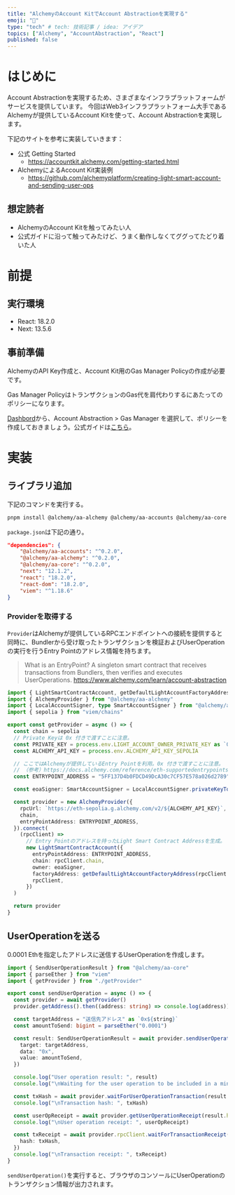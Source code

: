```yaml
---
title: "AlchemyのAccount KitでAccount Abstractionを実現する"
emoji: "👛"
type: "tech" # tech: 技術記事 / idea: アイデア
topics: ["Alchemy", "AccountAbstraction", "React"]
published: false
---
```


# はじめに

Account Abstractionを実現するため、さまざまなインフラプラットフォームがサービスを提供しています。
今回はWeb3インフラプラットフォーム大手であるAlchemyが提供しているAccount Kitを使って、Account Abstractionを実現します。

下記のサイトを参考に実装していきます：
- 公式 Getting Started
  - https://accountkit.alchemy.com/getting-started.html
- AlchemyによるAccount Kit実装例
  - https://github.com/alchemyplatform/creating-light-smart-account-and-sending-user-ops

## 想定読者

- AlchemyのAccount Kitを触ってみたい人
- 公式ガイドに沿って触ってみたけど、うまく動作しなくてググってたどり着いた人


# 前提
## 実行環境

- React: 18.2.0
- Next: 13.5.6

## 事前準備

AlchemyのAPI Key作成と、Account Kit用のGas Manager Policyの作成が必要です。

Gas Manager PolicyはトランザクションのGas代を肩代わりするにあたってのポリシーになります。

[Dashbord](https://dashboard.alchemy.com/)から、Account Abstraction > Gas Manager を選択して、ポリシーを作成しておきましょう。公式ガイドは[こちら](https://docs.alchemy.com/docs/setup-a-gas-manager-policy)。

# 実装

## ライブラリ追加

下記のコマンドを実行する。

```bash
pnpm install @alchemy/aa-alchemy @alchemy/aa-accounts @alchemy/aa-core viem
```

`package.json`は下記の通り。

```json
"dependencies": {
    "@alchemy/aa-accounts": "^0.2.0",
    "@alchemy/aa-alchemy": "^0.2.0",
    "@alchemy/aa-core": "^0.2.0",
    "next": "12.1.2",
    "react": "18.2.0",
    "react-dom": "18.2.0",
    "viem": "^1.18.6"   
}
```

### Providerを取得する
`Provider`はAlchemyが提供しているRPCエンドポイントへの接続を提供すると同時に、Bundlerから受け取ったトランザクションを検証およびUserOperationの実行を行うEntry Pointのアドレス情報を持ちます。

> What is an EntryPoint?
> A singleton smart contract that receives transactions from Bundlers, then verifies and executes UserOperations.
> https://www.alchemy.com/learn/account-abstraction

```typescript
import { LightSmartContractAccount, getDefaultLightAccountFactoryAddress } from "@alchemy/aa-accounts"
import { AlchemyProvider } from "@alchemy/aa-alchemy"
import { LocalAccountSigner, type SmartAccountSigner } from "@alchemy/aa-core"
import { sepolia } from "viem/chains"

export const getProvider = async () => {
  const chain = sepolia
  // Private Keyは 0x 付きで渡すことに注意。
  const PRIVATE_KEY = process.env.LIGHT_ACCOUNT_OWNER_PRIVATE_KEY as `0x${string}`
  const ALCHEMY_API_KEY = process.env.ALCHEMY_API_KEY_SEPOLIA

  // ここではAlchemyが提供しているEntry Pointを利用。0x 付きで渡すことに注意。
  // （参考）https://docs.alchemy.com/reference/eth-supportedentrypoints
  const ENTRYPOINT_ADDRESS = "5FF137D4b0FDCD49DcA30c7CF57E578a026d2789" as `0x${string}`

  const eoaSigner: SmartAccountSigner = LocalAccountSigner.privateKeyToAccountSigner(PRIVATE_KEY)

  const provider = new AlchemyProvider({
    rpcUrl: `https://eth-sepolia.g.alchemy.com/v2/${ALCHEMY_API_KEY}`,
    chain,
    entryPointAddress: ENTRYPOINT_ADDRESS,
  }).connect(
    (rpcClient) =>
      // Entry Pointのアドレスを持ったLight Smart Contract Addressを生成。
      new LightSmartContractAccount({
        entryPointAddress: ENTRYPOINT_ADDRESS,
        chain: rpcClient.chain,
        owner: eoaSigner,
        factoryAddress: getDefaultLightAccountFactoryAddress(rpcClient.chain),
        rpcClient,
      })
  )

  return provider
}
```

## UserOperationを送る

0.0001 Ethを指定したアドレスに送信するUserOperationを作成します。

```typescript
import { SendUserOperationResult } from "@alchemy/aa-core"
import { parseEther } from "viem"
import { getProvider } from "./getProvider"

export const sendUserOperation = async () => {
  const provider = await getProvider()
  provider.getAddress().then((address: string) => console.log(address))

  const targetAddress = "送信先アドレス" as `0x${string}`
  const amountToSend: bigint = parseEther("0.0001")

  const result: SendUserOperationResult = await provider.sendUserOperation({
    target: targetAddress,
    data: "0x",
    value: amountToSend,
  })

  console.log("User operation result: ", result)
  console.log("\nWaiting for the user operation to be included in a mined transaction...")

  const txHash = await provider.waitForUserOperationTransaction(result.hash as `0x${string}`)
  console.log("\nTransaction hash: ", txHash)

  const userOpReceipt = await provider.getUserOperationReceipt(result.hash as `0x${string}`)
  console.log("\nUser operation receipt: ", userOpReceipt)

  const txReceipt = await provider.rpcClient.waitForTransactionReceipt({
    hash: txHash,
  })
  console.log("\nTransaction receipt: ", txReceipt)
}
```

`sendUserOperation()`を実行すると、ブラウザのコンソールにUserOperationのトランザクション情報が出力されます。


